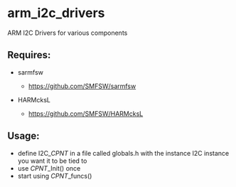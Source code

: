 # arm_i2c_drivers
ARM I2C Drivers for various components

## Requires:
- sarmfsw
  - https://github.com/SMFSW/sarmfsw

- HARMcksL
  - https://github.com/SMFSW/HARMcksL


## Usage:
- define I2C_$CPNT$ in a file called globals.h with the instance I2C instance you want it to be tied to
- use $CPNT$_Init() once
- start using $CPNT$_funcs()

